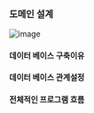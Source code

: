 ### 도메인 설계   

![image](https://github.com/Jorados/capston/assets/100845256/6400b971-a0e9-4a02-bce3-1fab797f98d9)    


#### 데이터 베이스 구축이유   

#### 데이터 베이스 관계설정

#### 전체적인 프로그램 흐름 

